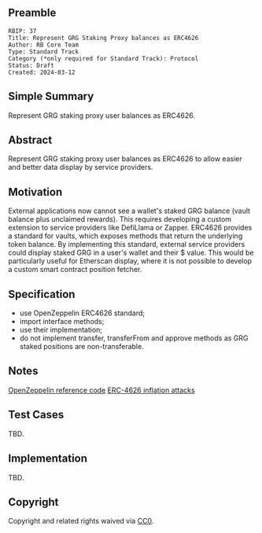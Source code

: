 ## Preamble

    RBIP: 37
    Title: Represent GRG Staking Proxy balances as ERC4626
    Author: RB Core Team
    Type: Standard Track
    Category (*only required for Standard Track): Protocol
    Status: Draft
    Created: 2024-03-12

## Simple Summary

Represent GRG staking proxy user balances as ERC4626.


## Abstract

Represent GRG staking proxy user balances as ERC4626 to allow easier and better data display by service providers.

## Motivation

External applications now cannot see a wallet's staked GRG balance (vault balance plus unclaimed rewards). This requires developing a custom extension to service providers like DefiLlama or Zapper.
ERC4626 provides a standard for vaults, which exposes methods that return the underlying token balance. By implementing this standard, external service providers could display staked GRG in a user's wallet and their $ value. This would be particularly useful for Etherscan display, where it is not possible to develop a custom smart contract position fetcher.

## Specification

- use OpenZeppelin ERC4626 standard;
- import interface methods;
- use their implementation;
- do not implement transfer, transferFrom and approve methods as GRG staked positions are non-transferable.

## Notes
[OpenZeppelin reference code](https://github.com/OpenZeppelin/openzeppelin-contracts/blob/master/contracts/token/ERC20/extensions/ERC4626.sol)
[ERC-4626 inflation attacks](https://blog.openzeppelin.com/a-novel-defense-against-erc4626-inflation-attacks)

## Test Cases
TBD.

## Implementation
TBD.


## Copyright

Copyright and related rights waived via [CC0](https://creativecommons.org/publicdomain/zero/1.0/).

